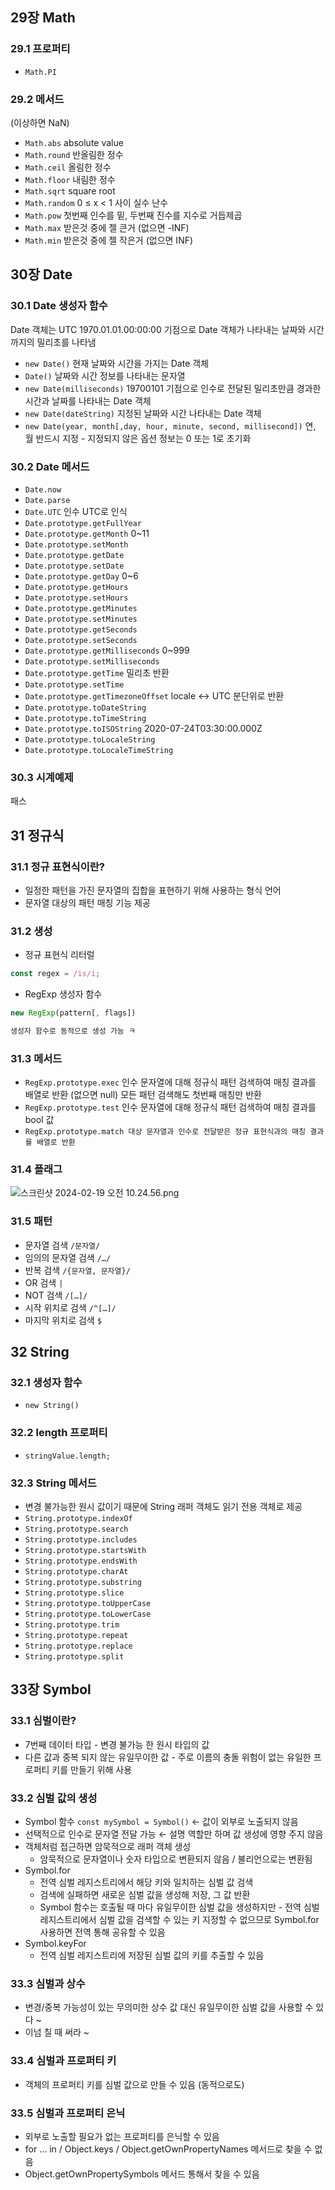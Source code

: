 ## 29장 Math

### 29.1 프로퍼티

- `Math.PI`

### 29.2 메서드

(이상하면 NaN)

- `Math.abs` absolute value
- `Math.round` 반올림한 정수
- `Math.ceil` 올림한 정수
- `Math.floor` 내림한 정수
- `Math.sqrt` square root
- `Math.random` 0 ≤ x < 1 사이 실수 난수
- `Math.pow` 첫번째 인수를 밑, 두번째 진수를 지수로 거듭제곱
- `Math.max` 받은것 중에 젤 큰거 (없으면 -INF)
- `Math.min` 받은것 중에 젤 작은거 (없으면 INF)

## 30장 Date

### 30.1 Date 생성자 함수

Date 객체는 UTC 1970.01.01.00:00:00 기점으로 Date 객체가 나타내는 날짜와 시간까지의 밀리초를 나타냄

- `new Date()` 현재 날짜와 시간을 가지는 Date 객체
- `Date()` 날짜와 시간 정보를 나타내는 문자열
- `new Date(milliseconds)` 19700101 기점으로 인수로 전달된 밀리초만큼 경과한 시간과 날짜를 나타내는 Date 객체
- `new Date(dateString)` 지정된 날짜와 시간 나타내는 Date 객체
- `new Date(year, month[,day, hour, minute, second, millisecond])`
  연, 월 반드시 지정 - 지정되지 않은 옵션 정보는 0 또는 1로 초기화

### 30.2 Date 메서드

- `Date.now`
- `Date.parse`
- `Date.UTC` 인수 UTC로 인식
- `Date.prototype.getFullYear`
- `Date.prototype.getMonth` 0~11
- `Date.prototype.setMonth`
- `Date.prototype.getDate`
- `Date.prototype.setDate`
- `Date.prototype.getDay` 0~6
- `Date.prototype.getHours`
- `Date.prototype.setHours`
- `Date.prototype.getMinutes`
- `Date.prototype.setMinutes`
- `Date.prototype.getSeconds`
- `Date.prototype.setSeconds`
- `Date.prototype.getMilliseconds` 0~999
- `Date.prototype.setMilliseconds`
- `Date.prototype.getTime` 밀리초 반환
- `Date.prototype.setTime`
- `Date.prototype.getTimezoneOffset` locale ↔ UTC 분단위로 반환
- `Date.prototype.toDateString`
- `Date.prototype.toTimeString`
- `Date.prototype.toISOString` 2020-07-24T03:30:00.000Z
- `Date.prototype.toLocaleString`
- `Date.prototype.toLocaleTimeString`

### 30.3 시계예제

패스

## 31 정규식

### 31.1 정규 표현식이란?

- 일정한 패턴을 가진 문자열의 집합을 표현하기 위해 사용하는 형식 언어
- 문자열 대상의 패턴 매칭 기능 제공

### 31.2 생성

- 정규 표현식 리터럴

```jsx
const regex = /is/i;
```

- RegExp 생성자 함수

```jsx
new RegExp(pattern[, flags])

생성자 함수로 동적으로 생성 가능 ㅋ
```

### 31.3 메서드

- `RegExp.prototype.exec`
  인수 문자열에 대해 정규식 패턴 검색하여 매칭 결과를 배열로 반환 (없으면 null)
  모든 패턴 검색해도 첫번째 매칭만 반환
- `RegExp.prototype.test`
  인수 문자열에 대해 정규식 패턴 검색하여 매칭 결과를 bool 값
- `RegExp.prototype.match
대상 문자열과 인수로 전달받은 정규 표현식과의 매칭 결과를 배열로 반환`

### 31.4 플래그

![스크린샷 2024-02-19 오전 10.24.56.png](https://prod-files-secure.s3.us-west-2.amazonaws.com/d3eeb4e3-6b78-46d1-bac6-edf69767a4e2/40811910-3b32-44a2-8ab0-375d460dd9c8/%E1%84%89%E1%85%B3%E1%84%8F%E1%85%B3%E1%84%85%E1%85%B5%E1%86%AB%E1%84%89%E1%85%A3%E1%86%BA_2024-02-19_%E1%84%8B%E1%85%A9%E1%84%8C%E1%85%A5%E1%86%AB_10.24.56.png)

### 31.5 패턴

- 문자열 검색 `/문자열/`
- 임의의 문자열 검색 `/…/`
- 반복 검색 `/{문자열, 문자열}/`
- OR 검색 `|`
- NOT 검색 `/[…]/`
- 시작 위치로 검색 `/^[…]/`
- 마지막 위치로 검색 `$`

## 32 String

### 32.1 생성자 함수

- `new String()`

### 32.2 length 프로퍼티

- `stringValue.length;`

### 32.3 String 메서드

- 변경 불가능한 원시 값이기 때문에 String 래퍼 객체도 읽기 전용 객체로 제공
- `String.prototype.indexOf`
- `String.prototype.search`
- `String.prototype.includes`
- `String.prototype.startsWith`
- `String.prototype.endsWith`
- `String.prototype.charAt`
- `String.prototype.substring`
- `String.prototype.slice`
- `String.prototype.toUpperCase`
- `String.prototype.toLowerCase`
- `String.prototype.trim`
- `String.prototype.repeat`
- `String.prototype.replace`
- `String.prototype.split`

## 33장 Symbol

### 33.1 심벌이란?

- 7번째 데이터 타입 - 변경 불가능 한 원시 타입의 값
- 다른 값과 중복 되지 않는 유일무이한 값 - 주로 이름의 충돌 위험이 없는 유일한 프로퍼티 키를 만들기 위해 사용

### 33.2 심벌 값의 생성

- Symbol 함수
  `const mySymbol = Symbol()` ← 값이 외부로 노출되지 않음
- 선택적으로 인수로 문자열 전달 가능 ← 설명 역할만 하며 값 생성에 영향 주지 않음
- 객체처럼 접근하면 암묵적으로 래퍼 객체 생성
  - 암묵적으로 문자열이나 숫자 타입으로 변환되지 않음 / 불리언으로는 변환됨
- Symbol.for
  - 전역 심벌 레지스트리에서 해당 키와 일치하는 심벌 값 검색
  - 검색에 실패하면 새로운 심벌 값을 생성해 저장, 그 값 반환
  - Symbol 함수는 호출될 때 마다 유일무이한 심벌 값을 생성하지만 - 전역 심벌 레지스트리에서 심벌 값을 검색할 수 있는 키 지정할 수 없으므로 Symbol.for 사용하면 전역 통해 공유할 수 있음
- Symbol.keyFor
  - 전역 심벌 레지스트리에 저장된 심벌 값의 키를 추출할 수 있음

### 33.3 심벌과 상수

- 변경/중복 가능성이 있는 무의미한 상수 값 대신 유일무이한 심벌 값을 사용할 수 있다 ~
- 이넘 칠 때 써라 ~

### 33.4 심벌과 프로퍼티 키

- 객체의 프로퍼티 키를 심벌 값으로 만들 수 있음 (동적으로도)

### 33.5 심벌과 프로퍼티 은닉

- 외부로 노출할 필요가 없는 프로퍼티를 은닉할 수 있음
- for … in / Object.keys / Object.getOwnPropertyNames 메서드로 찾을 수 없음
- Object.getOwnPropertySymbols 메서드 통해서 찾을 수 있음
